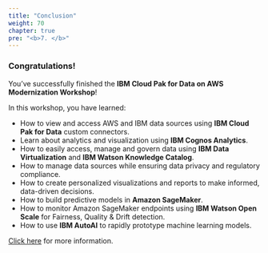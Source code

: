 ```yaml
---
title: "Conclusion"
weight: 70
chapter: true
pre: "<b>7. </b>"
---
```


### Congratulations!

You’ve successfully finished the **IBM Cloud Pak for Data on AWS Modernization Workshop**!

In this workshop, you have learned:

* How to view and access AWS and IBM data sources using **IBM Cloud Pak for Data** custom connectors.
* Learn about analytics and visualization using **IBM Cognos Analytics**.
* How to easily access, manage and govern data using **IBM Data Virtualization** and **IBM Watson Knowledge Catalog**.
* How to manage data sources while ensuring data privacy and regulatory compliance.
* How to create personalized visualizations and reports to make informed, data-driven decisions.
* How to build predictive models in **Amazon SageMaker**.
* How to monitor Amazon SageMaker endpoints using **IBM Watson Open Scale** for Fairness, Quality & Drift detection.
* How to use **IBM AutoAI** to rapidly prototype machine learning models.

[Click here](https://www.ibm.com/products/cloud-pak-for-data) for more information. 
